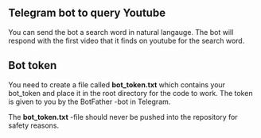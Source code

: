 ## Telegram bot to query Youtube

You can send the bot a search word in natural langauge. The bot will respond with the first video that it finds on youtube for the search word.

## Bot token

You need to create a file called **bot_token.txt** which contains your bot_token and place it in the root directory for the code to work. The token is given to you by the BotFather -bot in Telegram.

The **bot_token.txt** -file should never be pushed into the repository for safety reasons.
